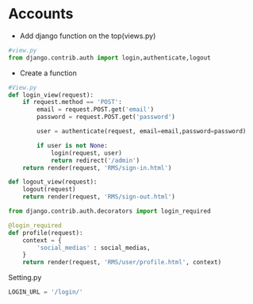 # Accounts

- Add django function on the top(views.py)

```python
#view.py
from django.contrib.auth import login,authenticate,logout
```

- Create a function

```python
#View.py
def login_view(request):
    if request.method == 'POST':
        email = request.POST.get('email') 
        password = request.POST.get('password')

        user = authenticate(request, email=email,password=password)

        if user is not None:
            login(request, user)
            return redirect('/admin')
    return render(request, 'RMS/sign-in.html')
```

```python
def logout_view(request):
    logout(request)
    return render(request, 'RMS/sign-out.html')
```

```python
from django.contrib.auth.decorators import login_required
```

```python
@login_required
def profile(request):
    context = {
        'social_medias' : social_medias,
    }
    return render(request, 'RMS/user/profile.html', context)
```

Setting.py

```python
LOGIN_URL = '/login/'
```